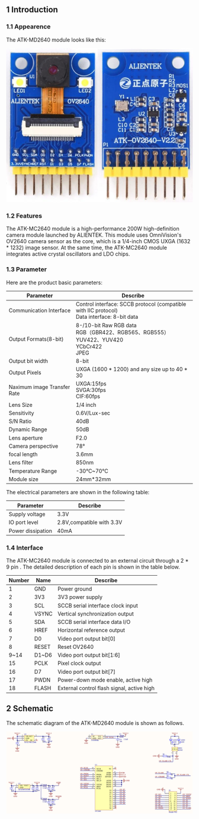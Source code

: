 ## 1 Introduction

### 1.1 Appearence

The ATK-MD2640 module looks like this:

![](figures/01_ATK-MC2640_Module.png)

### 1.2 Features

The ATK-MC2640 module is a high-performance 200W high-definition camera module launched by ALIENTEK. This module uses OmniVision's OV2640 camera sensor as the core, which is a 1/4-inch CMOS UXGA (1632 * 1232) image sensor. At the same time, the ATK-MC2640 module integrates active crystal oscillators and LDO chips.

### 1.3 Parameter

Here are the product basic parameters:

| Parameter                   | Describe                                                     |
| --------------------------- | ------------------------------------------------------------ |
| Communication Interface     | Control interface: SCCB protocol (compatible with IIC protocol)<br />Data interface: 8-bit data |
| Output Formats(8-bit)       | 8-/10-bit Raw RGB data<br/>RGB（GBR422、RGB565、RGB555）<br/>YUV422、YUV420<br/>YCbCr422<br/>JPEG |
| Output bit width            | 8-bit                                                        |
| Output Pixels               | UXGA (1600 * 1200) and any size up to 40 * 30                |
| Naximum image Transfer Rate | UXGA:15fps<br/>SVGA:30fps<br/>CIF:60fps                      |
| Lens Size                   | 1/4 inch                                                     |
| Sensitivity                 | 0.6V/Lux-sec                                                 |
| S/N Ratio                   | 40dB                                                         |
| Dynamic Range               | 50dB                                                         |
| Lens aperture               | F2.0                                                         |
| Camera perspective          | 78°                                                          |
| focal length                | 3.6mm                                                        |
| Lens filter                 | 850nm                                                        |
| Temperature Range           | -30℃~70℃                                                     |
| Module size                 | 24mm*32mm                                                    |

The electrical parameters are shown in the following table:

| Parameter         | Describe                  |
| ----------------- | ------------------------- |
| Supply voltage    | 3.3V                      |
| IO port level     | 2.8V,compatible with 3.3V |
| Power dissipation | 40mA                      |

### 1.4 Interface

The ATK-MC2640 module is connected to an external circuit through a 2 * 9 pin . The detailed description of each pin is shown in the table below.

| Number | Name  | Describe                                   |
| ------ | ----- | ------------------------------------------ |
| 1      | GND   | Power ground                               |
| 2      | 3V3   | 3V3 power supply                           |
| 3      | SCL   | SCCB serial interface clock input          |
| 4      | VSYNC | Vertical synchronization output            |
| 5      | SDA   | SCCB serial interface data I/O             |
| 6      | HREF  | Horizontal reference output                |
| 7      | D0    | Video port output bit[0]                   |
| 8      | RESET | Reset OV2640                               |
| 9~14   | D1~D6 | Video port output bit[1:6]                 |
| 15     | PCLK  | Pixel clock output                         |
| 16     | D7    | Video port output bit[7]                   |
| 17     | PWDN  | Power-down mode enable, active high        |
| 18     | FLASH | External control flash signal, active high |

## 2 Schematic

The schematic diagram of the ATK-MD2640 module is shown as follows.

![](figures/02_ATK_MC2640_SCH.png)